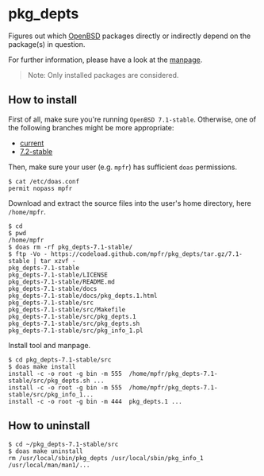 # pkg_depts

Figures out which [OpenBSD](https://www.openbsd.org) packages directly or indirectly depend on the package(s) in question.

For further information, please have a look at the [manpage](https://mpfr.net/man/pkg_depts/7.1-stable/pkg_depts.1.html).

> Note: Only installed packages are considered.

## How to install

First of all, make sure you're running `OpenBSD 7.1-stable`. Otherwise, one of the following branches might be more appropriate:
* [current](https://github.com/mpfr/pkg_depts)
* [7.2-stable](https://github.com/mpfr/pkg_depts/tree/7.2-stable)

Then, make sure your user (e.g. `mpfr`) has sufficient `doas` permissions.

```
$ cat /etc/doas.conf
permit nopass mpfr
```

Download and extract the source files into the user's home directory, here `/home/mpfr`.

```
$ cd
$ pwd
/home/mpfr
$ doas rm -rf pkg_depts-7.1-stable/
$ ftp -Vo - https://codeload.github.com/mpfr/pkg_depts/tar.gz/7.1-stable | tar xzvf -
pkg_depts-7.1-stable
pkg_depts-7.1-stable/LICENSE
pkg_depts-7.1-stable/README.md
pkg_depts-7.1-stable/docs
pkg_depts-7.1-stable/docs/pkg_depts.1.html
pkg_depts-7.1-stable/src
pkg_depts-7.1-stable/src/Makefile
pkg_depts-7.1-stable/src/pkg_depts.1
pkg_depts-7.1-stable/src/pkg_depts.sh
pkg_depts-7.1-stable/src/pkg_info_1.pl
```

Install tool and manpage.

```
$ cd pkg_depts-7.1-stable/src
$ doas make install
install -c -o root -g bin -m 555  /home/mpfr/pkg_depts-7.1-stable/src/pkg_depts.sh ...
install -c -o root -g bin -m 555  /home/mpfr/pkg_depts-7.1-stable/src/pkg_info_1...
install -c -o root -g bin -m 444  pkg_depts.1 ...
```

## How to uninstall

```
$ cd ~/pkg_depts-7.1-stable/src
$ doas make uninstall
rm /usr/local/sbin/pkg_depts /usr/local/sbin/pkg_info_1 /usr/local/man/man1/...
```
